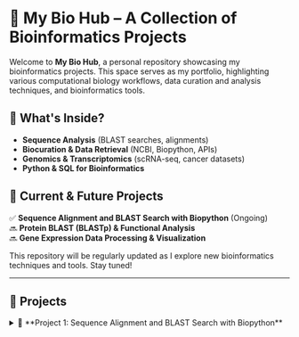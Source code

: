 # 🧬 My Bio Hub – A Collection of Bioinformatics Projects

Welcome to **My Bio Hub**, a personal repository showcasing my bioinformatics projects. This space serves as my portfolio, highlighting various computational biology workflows, data curation and analysis techniques, and bioinformatics tools.

## 🔬 What's Inside?
- **Sequence Analysis** (BLAST searches, alignments)
- **Biocuration & Data Retrieval** (NCBI, Biopython, APIs)
- **Genomics & Transcriptomics** (scRNA-seq, cancer datasets)
- **Python & SQL for Bioinformatics**

## 🚀 Current & Future Projects
✅ **Sequence Alignment and BLAST Search with Biopython** (Ongoing)  
🔜 **Protein BLAST (BLASTp) & Functional Analysis**  
🔜 **Gene Expression Data Processing & Visualization**  

This repository will be regularly updated as I explore new bioinformatics techniques and tools. Stay tuned!

---

## 📌 Projects

<details>
  <summary>🚀 **Project 1: Sequence Alignment and BLAST Search with Biopython**</summary>

### Part 1: Nucleotide BLAST (BLASTn) with NCBI
#### Overview
This part of the project demonstrates how to access and analyze nucleotide sequences using Biopython. Specifically, it retrieves sequences from a FASTA file, performs BLAST (Basic Local Alignment Search Tool) search using NCBI's `qblast` API, and processes the results to identify homologous sequences in the NCBI nucleotide database.

#### Requirements
- Python 3.x
- Biopython library
- A nucleotide sequence dataset (TP53.fna)
- Internet access (for querying NCBI)

#### Implementation
The script follows these main steps:
1. **Load the nucleotide sequences** from a FASTA file.
2. **Print sequence information** including sequence length and description.
3. **Perform BLASTn search** on each sequence using NCBI's `qblast`.
4. **Parse and display BLAST results**, including sequence IDs, descriptions, E-values, and alignments.

#### Dataset
- The dataset used is the **TP53 gene sequence**, available at:  
  [NCBI TP53 Gene](https://www.ncbi.nlm.nih.gov/gene/7157)

---

</details>

